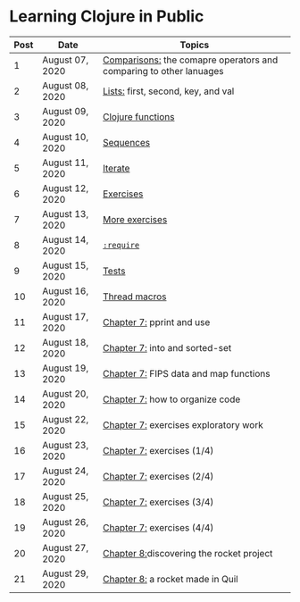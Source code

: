 # Learning Clojure in Public


| Post | Date              | Topics                                          |
| ---- | ----------------- | ----------------------------------------------- |
| 1    | August 07, 2020 | [Comparisons:](posts/2020-08-07.md) the comapre operators and comparing to other lanuages  |
| 2    | August 08, 2020 | [Lists:](posts/2020-08-08.md) first, second, key, and val  |
| 3    | August 09, 2020 | [Clojure functions](posts/2020-08-09.md) |
| 4    | August 10, 2020 | [Sequences](posts/2020-08-10.md) |
| 5    | August 11, 2020 | [Iterate](posts/2020-08-11.md) |
| 6    | August 12, 2020 | [Exercises](posts/2020-08-12.md) |
| 7    | August 13, 2020 | [More exercises](posts/2020-08-13.md) |
| 8    | August 14, 2020 | [`:require`](posts/2020-08-14.md) |
| 9    | August 15, 2020 | [Tests](posts/2020-08-15.md) |
| 10   | August 16, 2020 | [Thread macros](posts/2020-08-16.md) |
| 11   | August 17, 2020 | [Chapter 7:](posts/2020-08-17.md) pprint and use |
| 12   | August 18, 2020 | [Chapter 7:](posts/2020-08-18.md) into and sorted-set |
| 13   | August 19, 2020 | [Chapter 7:](posts/2020-08-19.md) FIPS data and map functions |
| 14   | August 20, 2020 | [Chapter 7:](posts/2020-08-20.md) how to organize code |
| 15   | August 22, 2020 | [Chapter 7:](posts/2020-08-22.md) exercises exploratory work |
| 16   | August 23, 2020 | [Chapter 7:](posts/2020-08-23.md) exercises (1/4) |
| 17   | August 24, 2020 | [Chapter 7:](posts/2020-08-24.md) exercises (2/4) |
| 18   | August 25, 2020 | [Chapter 7:](posts/2020-08-25.md) exercises (3/4) |
| 19   | August 26, 2020 | [Chapter 7:](posts/2020-08-26.md) exercises (4/4) |
| 20   | August 27, 2020 | [Chapter 8:](posts/2020-08-27.md)discovering the rocket project |
| 21   | August 29, 2020 | [Chapter 8:](posts/2020-08-29.md) a rocket made in Quil |
